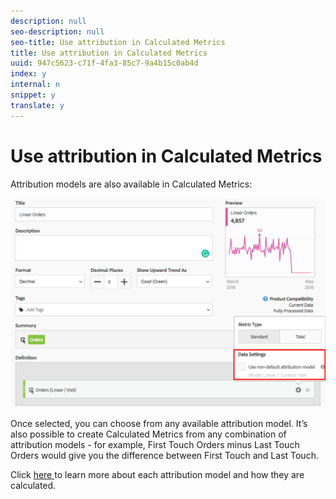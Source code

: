 ```yaml
---
description: null
seo-description: null
seo-title: Use attribution in Calculated Metrics
title: Use attribution in Calculated Metrics
uuid: 947c5623-c71f-4fa3-85c7-9a4b15c0ab4d
index: y
internal: n
snippet: y
translate: y
---
```


# Use attribution in Calculated Metrics

Attribution models are also available in Calculated Metrics: 

![](assets/Calc_Metric_Settings.png) 

Once selected, you can choose from any available attribution model. It’s also possible to create Calculated Metrics from any combination of attribution models - for example, First Touch Orders minus Last Touch Orders would give you the difference between First Touch and Last Touch. 

Click [ here ](../../analysis_workspace_bucket/attribution/attribution.md#section_4B9E7F83AE0B451A992397E55C3F5871) to learn more about each attribution model and how they are calculated. 
